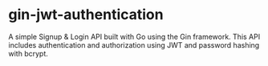 # gin-jwt-authentication
A simple Signup &amp; Login API built with Go using the Gin framework. This API includes authentication and authorization using JWT and password hashing with bcrypt.
